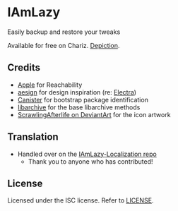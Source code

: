 # IAmLazy
Easily backup and restore your tweaks

Available for free on Chariz. [Depiction](https://chariz.com/get/iamlazy).

## Credits
- [Apple](https://developer.apple.com/library/archive/samplecode/Reachability/) for Reachability
- [aesign](https://twitter.com/aesign_) for design inspiration (re: [Electra](https://coolstar.org/electra/))
- [Canister](https://docs.canister.me/) for bootstrap package identification
- [libarchive](https://github.com/libarchive/libarchive/wiki/Examples) for the base libarchive methods
- [ScrawlingAfterlife on DeviantArt](https://www.deviantart.com/scrawlingafterlife/art/Snorlax-342569288) for the icon artwork

## Translation
- Handled over on the [IAmLazy-Localization repo](https://github.com/L1ghtmann/IAmLazy-Localization)
    - Thank you to anyone who has contributed!

## License
Licensed under the ISC license. Refer to [LICENSE](LICENSE).
